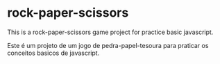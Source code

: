 # rock-paper-scissors
This is a rock-paper-scissors game project for practice basic javascript.

Este é um projeto de um jogo de pedra-papel-tesoura para praticar os conceitos basicos de javascript.